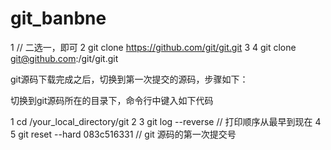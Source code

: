 # git_banbne

1 // 二选一，即可
2 git clone https://github.com/git/git.git
3 
4 git clone git@github.com:/git/git.git
 

 

 

 

git源码下载完成之后，切换到第一次提交的源码，步骤如下：

切换到git源码所在的目录下，命令行中键入如下代码

1 cd /your_local_directory/git
2 
3 git log --reverse    // 打印顺序从最早到现在
4  
5 git reset --hard 083c516331   //  git 源码的第一次提交号


